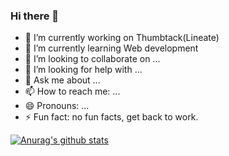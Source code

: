 ### Hi there 👋

- 🔭 I’m currently working on Thumbtack(Lineate)
- 🌱 I’m currently learning Web development
- 👯 I’m looking to collaborate on ...
- 🤔 I’m looking for help with ...
- 💬 Ask me about ...
- 📫 How to reach me: ...
- 😄 Pronouns: ...
- ⚡ Fun fact: no fun facts, get back to work.

[![Anurag's github stats](https://github-readme-stats.vercel.app/api?username=Artur-Sg&show_icons=true&count_private=true)](https://github.com/anuraghazra/github-readme-stats)
